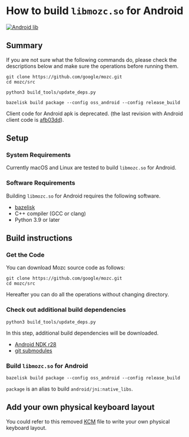# How to build `libmozc.so` for Android

[![Android lib](https://github.com/google/mozc/actions/workflows/android.yaml/badge.svg)](https://github.com/google/mozc/actions/workflows/android.yaml)

## Summary

If you are not sure what the following commands do, please check the descriptions below
and make sure the operations before running them.

```
git clone https://github.com/google/mozc.git
cd mozc/src

python3 build_tools/update_deps.py

bazelisk build package --config oss_android --config release_build
```

Client code for Android apk is deprecated.
(the last revision with Android client code is
[afb03dd](https://github.com/google/mozc/commit/afb03ddfe72dde4cf2409863a3bfea160f7a66d8)).

## Setup

### System Requirements

Currently macOS and Linux are tested to build `libmozc.so` for Android.

### Software Requirements

Building `libmozc.so` for Android requires the following software.

 * [bazelisk](https://github.com/bazelbuild/bazelisk)
 * C++ compiler (GCC or clang)
 * Python 3.9 or later

## Build instructions

### Get the Code

You can download Mozc source code as follows:

```
git clone https://github.com/google/mozc.git
cd mozc/src
```

Hereafter you can do all the operations without changing directory.

### Check out additional build dependencies

```
python3 build_tools/update_deps.py
```

In this step, additional build dependencies will be downloaded.

  * [Android NDK r28](https://github.com/android/ndk/wiki/Home/24fe2d7ee3591346e0e8ae615977a15c0a4fba40#ndk-r28)
  * [git submodules](../.gitmodules)

### Build `libmozc.so` for Android

```
bazelisk build package --config oss_android --config release_build
```

`package` is an alias to build `android/jni:native_libs`.

## Add your own physical keyboard layout

You could refer to this removed
[KCM](https://github.com/google/mozc/blob/2.31.5712.102/src/data/android/keyboard_layout_japanese109a.kcm)
file to write your own physical keyboard layout.
